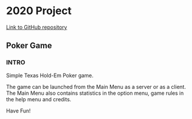 # 2020 Project

[Link to GitHub repository](https://github.com/2020assignmentapjm/2020project)

## Poker Game

### INTRO

Simple Texas Hold-Em Poker game.

The game can be launched from the Main Menu as a server or as a client.
The Main Menu also contains statistics in the option menu, game rules in the help menu and credits.

Have Fun!